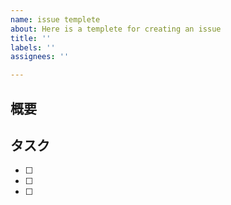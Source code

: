 ```yaml
---
name: issue templete
about: Here is a templete for creating an issue
title: ''
labels: ''
assignees: ''

---
```


## 概要
<!-- ここにissuenの概要を記述する -->
## タスク
<!--  ここに概要を達成させるためのタスクを記述する -->
- [ ] 
- [ ] 
- [ ]
